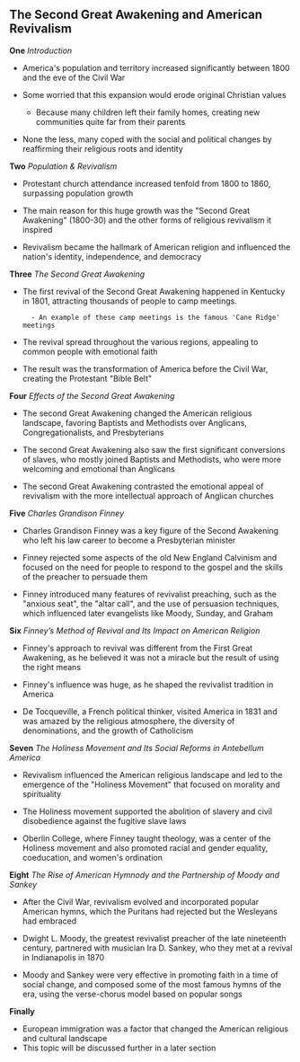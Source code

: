 ## The Second Great Awakening and American Revivalism

**One** _Introduction_

- America's population and territory increased significantly between 1800 and the eve of the Civil War

- Some worried that this expansion would erode original Christian values

  - Because many children left their family homes, creating new communities quite far from their parents

- None the less, many coped with the social and political changes by reaffirming their religious roots and identity

**Two** _Population & Revivalism_

- Protestant church attendance increased tenfold from 1800 to 1860, surpassing population growth

- The main reason for this huge growth was the "Second Great Awakening" (1800-30) and the other forms of religious revivalism it inspired

- Revivalism became the hallmark of American religion and influenced the nation's identity, independence, and democracy

**Three** _The Second Great Awakening_

- The first revival of the Second Great Awakening happened in Kentucky in 1801, attracting thousands of people to camp meetings.

        - An example of these camp meetings is the famous 'Cane Ridge' meetings

- The revival spread throughout the various regions, appealing to common people with emotional faith

- The result was the transformation of America before the Civil War, creating the Protestant "Bible Belt"

**Four** _Effects of the Second Great Awakening_

- The second Great Awakening changed the American religious landscape, favoring Baptists and Methodists over Anglicans, Congregationalists, and Presbyterians

- The second Great Awakening also saw the first significant conversions of slaves, who mostly joined Baptists and Methodists, who were more welcoming and emotional than Anglicans

- The second Great Awakening contrasted the emotional appeal of revivalism with the more intellectual approach of Anglican churches

**Five** _Charles Grandison Finney_

- Charles Grandison Finney was a key figure of the Second Awakening who left his law career to become a Presbyterian minister

- Finney rejected some aspects of the old New England Calvinism and focused on the need for people to respond to the gospel and the skills of the preacher to persuade them

- Finney introduced many features of revivalist preaching, such as the "anxious seat", the "altar call", and the use of persuasion techniques, which influenced later evangelists like Moody, Sunday, and Graham

**Six** _Finney’s Method of Revival and Its Impact on American Religion_

- Finney's approach to revival was different from the First Great Awakening, as he believed it was not a miracle but the result of using the right means

- Finney's influence was huge, as he shaped the revivalist tradition in America

- De Tocqueville, a French political thinker, visited America in 1831 and was amazed by the religious atmosphere, the diversity of denominations, and the growth of Catholicism

**Seven** _The Holiness Movement and Its Social Reforms in Antebellum America_

- Revivalism influenced the American religious landscape and led to the emergence of the "Holiness Movement" that focused on morality and spirituality

- The Holiness movement supported the abolition of slavery and civil disobedience against the fugitive slave laws

- Oberlin College, where Finney taught theology, was a center of the Holiness movement and also promoted racial and gender equality, coeducation, and women's ordination

**Eight** _The Rise of American Hymnody and the Partnership of Moody and Sankey_

- After the Civil War, revivalism evolved and incorporated popular American hymns, which the Puritans had rejected but the Wesleyans had embraced

- Dwight L. Moody, the greatest revivalist preacher of the late nineteenth century, partnered with musician Ira D. Sankey, who they met at a revival in Indianapolis in 1870

- Moody and Sankey were very effective in promoting faith in a time of social change, and composed some of the most famous hymns of the era, using the verse-chorus model based on popular songs

**Finally**

- European immigration was a factor that changed the American religious and cultural landscape
- This topic will be discussed further in a later section
